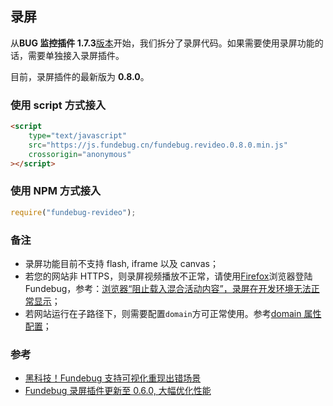 ## 录屏

从**BUG 监控插件 1.7.3**[版本](./version.md)开始，我们拆分了录屏代码。如果需要使用录屏功能的话，需要单独接入录屏插件。

目前，录屏插件的最新版为 **0.8.0**。

### 使用 script 方式接入

```html
<script
    type="text/javascript"
    src="https://js.fundebug.cn/fundebug.revideo.0.8.0.min.js"
    crossorigin="anonymous"
></script>
```

### 使用 NPM 方式接入

```javascript
require("fundebug-revideo");
```

### 备注

-   录屏功能目前不支持 flash, iframe 以及 canvas；
-   若您的网站非 HTTPS，则录屏视频播放不正常，请使用[Firefox](https://www.mozilla.org/zh-CN/firefox/)浏览器登陆 Fundebug，参考：[浏览器“阻止载入混合活动内容”，录屏在开发环境无法正常显示](./other/show_revideo_in_dev.md)；
-   若网站运行在子路径下，则需要配置`domain`方可正常使用。参考[domain 属性配置](./customize/domain.md)；

### 参考

-   [黑科技！Fundebug 支持可视化重现出错场景](https://blog.fundebug.com/2018/05/21/fundebug_release_black_tech_replay/)
-   [Fundebug 录屏插件更新至 0.6.0, 大幅优化性能](https://blog.fundebug.com/2019/08/27/release_revedio_0_6_0/)

